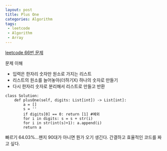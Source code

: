 ```yaml
---
layout: post
title: Plus One
categories: Algorithm
tags: 
 - leetcode
 - Algorithm
 - Array
---
```


[leetcode 66번 문제](https://leetcode.com/problems/plus-one/)

문제 이해 
* 입력은 한자리 숫자만 원소로 가지는 리스트
* 리스트의 원소를 늘어놓아(더하기X) 하나의 숫자로 만들기 
* 다시 한자리 숫자로 분리해서 리스트로 만들고 반환


```
class Solution:
    def plusOne(self, digits: List[int]) -> List[int]:
        a = []
        s = ''
        if digits[0] == 0: return [1] #예외
        for i in digits: s = s + str(i)
        for i in str(int(s)+1): a.append(i)
        return a
```

빠르기 64.03%...왠지 90대가 아니면 뭔가 오기 생긴다. 
간결하고 효율적인 코드를 짜고 싶다. 

